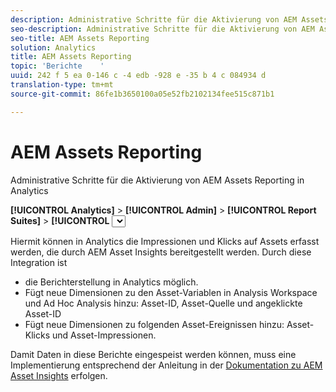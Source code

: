 ```yaml
---
description: Administrative Schritte für die Aktivierung von AEM Assets Reporting in Analytics
seo-description: Administrative Schritte für die Aktivierung von AEM Assets Reporting in Analytics
seo-title: AEM Assets Reporting
solution: Analytics
title: AEM Assets Reporting
topic: 'Berichte    '
uuid: 242 f 5 ea 0-146 c -4 edb -928 e -35 b 4 c 084934 d
translation-type: tm+mt
source-git-commit: 86fe1b3650100a05e52fb2102134fee515c871b1

---
```



# AEM Assets Reporting

Administrative Schritte für die Aktivierung von AEM Assets Reporting in Analytics

**[!UICONTROL Analytics]** &gt; **[!UICONTROL Admin]** &gt; **[!UICONTROL Report Suites]** &gt; **[!UICONTROL <select report suite>]** &gt; **[!UICONTROL Einstellungen bearbeiten]** &gt; **[!UICONTROL AEM]** &gt; **[!UICONTROL AEM Assets Reporting]**

Hiermit können in Analytics die Impressionen und Klicks auf Assets erfasst werden, die durch AEM Asset Insights bereitgestellt werden. Durch diese Integration ist

* die Berichterstellung in Analytics möglich.
* Fügt neue Dimensionen zu den Asset-Variablen in Analysis Workspace und Ad Hoc Analysis hinzu: Asset-ID, Asset-Quelle und angeklickte Asset-ID
* Fügt neue Dimensionen zu folgenden Asset-Ereignissen hinzu: Asset-Klicks und Asset-Impressionen.

Damit Daten in diese Berichte eingespeist werden können, muss eine Implementierung entsprechend der Anleitung in der [Dokumentation zu AEM Asset Insights](https://docs.adobe.com/docs/en/aem/6-2/author/assets/managing-assets-touch-ui/asset-insights.html) erfolgen.
